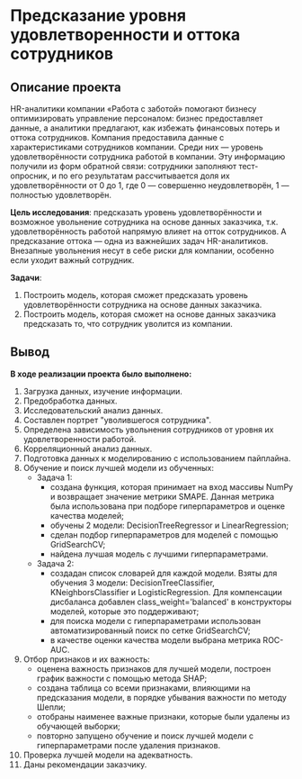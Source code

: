 # Предсказание уровня удовлетворенности и оттока сотрудников

## Описание проекта

HR-аналитики компании «Работа с заботой» помогают бизнесу оптимизировать управление персоналом: бизнес предоставляет данные, а аналитики предлагают, как избежать финансовых потерь и оттока сотрудников.
Компания предоставила данные с характеристиками сотрудников компании. Среди них — уровень удовлетворённости сотрудника работой в компании. Эту информацию получили из форм обратной связи: сотрудники заполняют тест-опросник, и по его результатам рассчитывается доля их удовлетворённости от 0 до 1, где 0 — совершенно неудовлетворён, 1 — полностью удовлетворён. 

**Цель исследования**: предсказать уровень удовлетворённости и возможное увольнение сотрудника на основе данных заказчика, т.к. удовлетворённость работой напрямую влияет на отток сотрудников. А предсказание оттока — одна из важнейших задач HR-аналитиков. Внезапные увольнения несут в себе риски для компании, особенно если уходит важный сотрудник.

**Задачи**:
1. Построить модель, которая сможет предсказать уровень удовлетворённости сотрудника на основе данных заказчика. 
2. Построить модель, которая сможет на основе данных заказчика предсказать то, что сотрудник уволится из компании.

## Вывод

**В ходе реализации проекта было выполнено:**
1. Загрузка данных, изучение информации.
2. Предобработка данных.
3. Исследовательский анализ данных.
4. Составлен портрет "уволившегося сотрудника".
5. Определена зависимость увольнения сотрудников от уровня их удовлетворенности работой.
6. Корреляционный анализ данных.
7. Подготовка данных к моделированию с использованием пайплайна.
8. Обучение и поиск лучшей модели из обученных:
   - Задача 1:
     - создана функция, которая принимает на вход массивы NumPy и возвращает значение метрики SMAPE. Данная метрика была использована при подборе гиперпараметров и оценке качества моделей;
     - обучены 2 модели: DecisionTreeRegressor и LinearRegression;
     - сделан подбор гиперпараметров для моделей с помощью GridSearchCV;
     - найдена лучшая модель с лучшими гиперпараметрами.
   - Задача 2:
     - создадан список словарей для каждой модели. Взяты для обучения 3 модели: DecisionTreeClassifier, KNeighborsClassifier и LogisticRegression. Для компенсации дисбаланса добавлен class_weight='balanced' в конструкторы моделей, которые это поддерживают;
     - для поиска модели с гиперпараметрами использован автоматизированный поиск по сетке GridSearchCV;
     - в качестве оценки качества модели выбрана метрика ROC-AUC.
10. Отбор признаков и их важность:
    - оценена важность признаков для лучшей модели, построен график важности с помощью метода SHAP;
    - создана таблица со всеми признаками, влияющими на предсказания модели, в порядке убывания важности по методу Шепли;
    - отобраны наименее важные признаки, которые были удалены из обучающей выборки;
    - повторно запущено обучение и поиск лучшей модели с гиперпараметрами после удаления признаков.
10. Проверка лучшей модели на адекватность.
11. Даны рекомендации заказчику.
